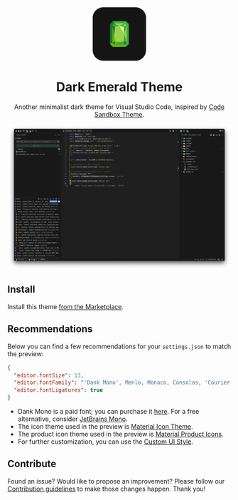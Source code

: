 <div align="center"><img src="./assets/icon.png" width="120" alt="Dark Emerald Theme Logo" />
  <h1 align="center">Dark Emerald Theme</h1>
  <p align="center">Another minimalist dark theme for Visual Studio Code, inspired by <a href="https://marketplace.visualstudio.com/items?itemName=CodeSandbox-io.codesandbox-projects-theme">Code Sandbox Theme</a>.</p>
</div>

<img src="./assets/preview.png" alt="Theme preview in Visual Studio Code" />

## Install

Install this theme [from the Marketplace](https://marketplace.visualstudio.com/items?itemName=wilfriedago.dark-emerald-theme).

## Recommendations

Below you can find a few recommendations for your `settings.json` to match the preview:

```json
{
  "editor.fontSize": 13,
  "editor.fontFamily": "'Dank Mono', Menlo, Monaco, Consolas, 'Courier New', monospace",
  "editor.fontLigatures": true
}
```

- Dank Mono is a paid font; you can purchase it [here](https://philpl.gumroad.com/l/dank-mono). For a free alternative, consider [JetBrains Mono](https://www.jetbrains.com/lp/mono/).
- The icon theme used in the preview is [Material Icon Theme](https://marketplace.visualstudio.com/items?itemName=PKief.material-icon-theme).
- The product icon theme used in the preview is [Material Product Icons](https://marketplace.visualstudio.com/items?itemName=PKief.material-product-icons).
- For further customization, you can use the [Custom UI Style](https://marketplace.visualstudio.com/items?itemName=subframe7536.custom-ui-style).

## Contribute

Found an issue? Would like to propose an improvement? Please follow our [Contribution guidelines](CONTRIBUTING.md) to make those changes happen. Thank you!
